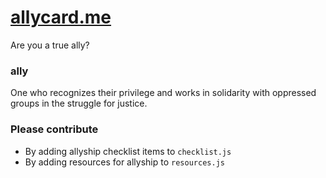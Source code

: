 [allycard.me](http://allycard.me)
========

Are you a true ally?

### ally

One who recognizes their privilege and works in solidarity with oppressed groups in the struggle for justice.

### Please contribute

* By adding allyship checklist items to `checklist.js`
* By adding resources for allyship to `resources.js`
